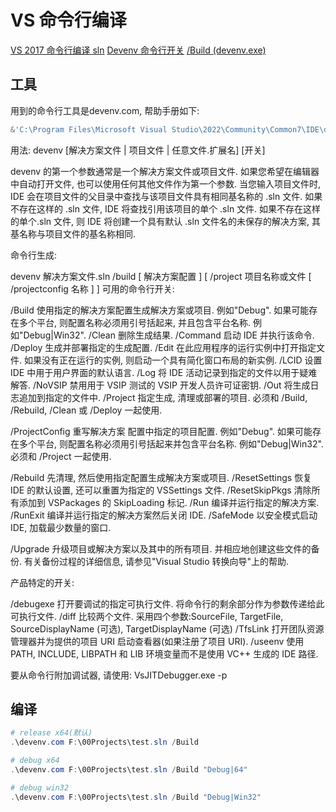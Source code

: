 # VS 命令行编译

[VS 2017 命令行编译 sln](https://blog.csdn.net/guo_lei_lamant/article/details/108713255)
[Devenv 命令行开关](https://learn.microsoft.com/zh-cn/visualstudio/ide/reference/devenv-command-line-switches?view=vs-2022)
[/Build (devenv.exe)](https://learn.microsoft.com/zh-cn/visualstudio/ide/reference/build-devenv-exe?source=recommendations&view=vs-2022)

## 工具

用到的命令行工具是devenv.com, 帮助手册如下:

```powershell
&'C:\Program Files\Microsoft Visual Studio\2022\Community\Common7\IDE\devenv.com' /?
```

用法:
devenv [解决方案文件 | 项目文件 | 任意文件.扩展名] [开关]

devenv 的第一个参数通常是一个解决方案文件或项目文件.
如果您希望在编辑器中自动打开文件,
也可以使用任何其他文件作为第一个参数.
当您输入项目文件时,
IDE 会在项目文件的父目录中查找与该项目文件具有相同基名称的 .sln 文件.
如果不存在这样的 .sln 文件,
IDE 将查找引用该项目的单个 .sln 文件.
如果不存在这样的单个.sln 文件,
则 IDE 将创建一个具有默认 .sln 文件名的未保存的解决方案,
其基名称与项目文件的基名称相同.

命令行生成:

devenv 解决方案文件.sln /build [ 解决方案配置 ] [ /project 项目名称或文件 [ /projectconfig 名称 ] ]
可用的命令行开关:

/Build          使用指定的解决方案配置生成解决方案或项目.
例如"Debug". 如果可能存在多个平台, 则配置名称必须用引号括起来, 并且包含平台名称. 例如"Debug|Win32".
/Clean          删除生成结果.
/Command        启动 IDE 并执行该命令.
/Deploy         生成并部署指定的生成配置.
/Edit           在此应用程序的运行实例中打开指定文件. 如果没有正在运行的实例, 则启动一个具有简化窗口布局的新实例.
/LCID           设置 IDE 中用于用户界面的默认语言.
/Log            将 IDE 活动记录到指定的文件以用于疑难解答.
/NoVSIP         禁用用于 VSIP 测试的 VSIP 开发人员许可证密钥.
/Out            将生成日志追加到指定的文件中.
/Project        指定生成, 清理或部署的项目. 必须和 /Build, /Rebuild, /Clean 或 /Deploy 一起使用.

/ProjectConfig  重写解决方案 配置中指定的项目配置. 例如"Debug".
如果可能存在多个平台, 则配置名称必须用引号括起来并包含平台名称.
例如"Debug|Win32". 必须和 /Project 一起使用.

/Rebuild        先清理, 然后使用指定配置生成解决方案或项目.
/ResetSettings  恢复 IDE 的默认设置, 还可以重置为指定的 VSSettings 文件.
/ResetSkipPkgs  清除所有添加到 VSPackages 的 SkipLoading 标记.
/Run            编译并运行指定的解决方案.
/RunExit        编译并运行指定的解决方案然后关闭 IDE.
/SafeMode       以安全模式启动 IDE, 加载最少数量的窗口.

/Upgrade        升级项目或解决方案以及其中的所有项目. 并相应地创建这些文件的备份.
有关备份过程的详细信息, 请参见"Visual Studio 转换向导"上的帮助.

产品特定的开关:

/debugexe       打开要调试的指定可执行文件. 将命令行的剩余部分作为参数传递给此可执行文件.
/diff           比较两个文件.  采用四个参数:SourceFile, TargetFile, SourceDisplayName (可选),
                TargetDisplayName (可选)
/TfsLink        打开团队资源管理器并为提供的项目 URI 启动查看器(如果注册了项目 URI).
/useenv        使用 PATH, INCLUDE, LIBPATH 和 LIB 环境变量而不是使用 VC++ 生成的 IDE 路径.

要从命令行附加调试器, 请使用:
VsJITDebugger.exe -p <pid>

## 编译

```powershell
# release x64(默认)
.\devenv.com F:\00Projects\test.sln /Build

# debug x64
.\devenv.com F:\00Projects\test.sln /Build "Debug|64"

# debug win32
.\devenv.com F:\00Projects\test.sln /Build "Debug|Win32"
```

